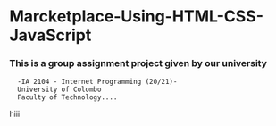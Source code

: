 # Marcketplace-Using-HTML-CSS-JavaScript


<h3>This is a group assignment project given by our university</h3>

      -IA 2104 - Internet Programming (20/21)-
      University of Colombo
      Faculty of Technology....

hiii
